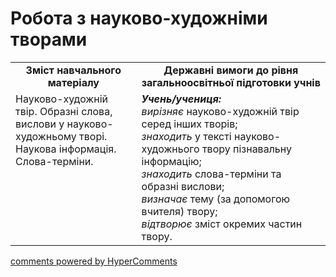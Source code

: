 <div id="hypercomments_widget" class="js-hypercomments-widget invisible"></div>

# Робота з науково-художніми творами

<table>
  <tr>
    <td width="40%" align="center"><b>Зміст навчального матеріалу<b></td>
    <td width="60%" align="center"><b>Державні вимоги до рівня загальноосвітньої підготовки учнів</b></td>
  </tr>
  <tr>
    <td width="40%" style="vertical-align:top !important;">
Науково-художній твір. Образні слова, вислови у науково-художньому творі.<br>
Наукова інформація. Слова-терміни. </td>
    <td width="60%" style="vertical-align:top !important;">
<i><b>Учень/учениця:</b></i><br>
<i>вирізняє</i> науково-художній твір серед інших творів;<br>
<i>знаходить</i> у тексті науково-художнього твору  пізнавальну інформацію;<br>
<i>знаходить</i> слова-терміни та образні вислови;<br>
<i>визначає</i> тему (за допомогою вчителя) твору;<br>
<i>відтворює</i> зміст окремих частин твору.
</td>
  </tr>
</table>

<div class="js-hypercomments-container">
<a href="http://hypercomments.com" class="hc-link" title="comments widget">comments powered by HyperComments</a>
</div>